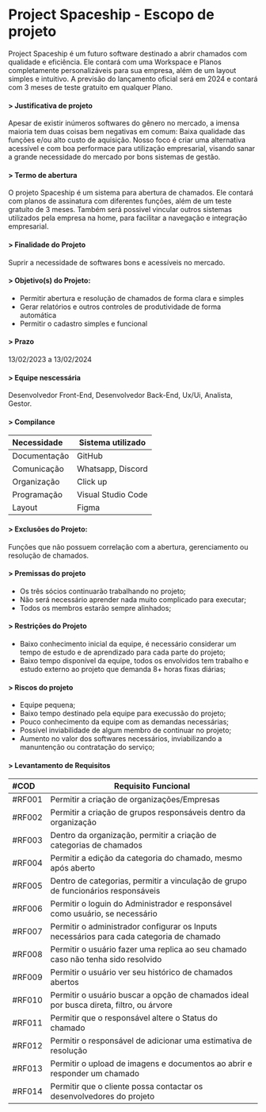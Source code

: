 # Project Spaceship - Escopo de projeto

Project Spaceship é um futuro software destinado a abrir chamados com qualidade e eficiência. Ele contará com uma Workspace e Planos completamente personalizáveis para sua empresa, além de um layout simples e intuitivo. A previsão do lançamento oficial será em 2024 e contará com 3 meses de teste gratuito em qualquer Plano.

#### > Justificativa de projeto
Apesar de existir inúmeros softwares do gênero no mercado, a imensa maioria tem duas coisas bem negativas em comum: Baixa qualidade das funções e/ou alto custo de aquisição. Nosso foco é criar uma alternativa acessível e com boa performace para utilização empresarial, visando sanar a grande necessidade do mercado por bons sistemas de gestão.

#### > Termo de abertura	
O projeto Spaceship é um sistema para abertura de chamados. Ele contará com planos de assinatura com diferentes funções, além de um teste gratuíto de 3 meses. Também será possivel vincular outros sistemas utilizados pela empresa na home, para facilitar a navegação e integração empresarial. 

#### > Finalidade do Projeto 
Suprir a necessidade de softwares bons e acessíveis no mercado.

#### > Objetivo(s) do Projeto:
* Permitir abertura e resolução de chamados de forma clara e simples
* Gerar relatórios e outros controles de produtividade de forma automática
* Permitir o cadastro simples e funcional

#### > Prazo
13/02/2023 a 13/02/2024

#### > Equipe nescessária 
Desenvolvedor Front-End, Desenvolvedor Back-End, Ux/Ui, Analista, Gestor. 

#### > Compilance

| Necessidade | Sistema utilizado |
| :------ | ----------- |
| Documentação | GitHub |
| Comunicação | Whatsapp, Discord |
| Organização | Click up |
| Programação | Visual Studio Code |
| Layout | Figma |

#### > Exclusões do Projeto: 
Funções que não possuem correlação com a abertura, gerenciamento ou resolução de chamados.

#### > Premissas do projeto
* Os três sócios continuarão trabalhando no projeto;
* Não será necessário aprender nada muito complicado para executar;
* Todos os membros estarão sempre alinhados;


#### > Restrições do Projeto
* Baixo conhecimento inicial da equipe, é necessário considerar um tempo de estudo e de aprendizado para cada parte do projeto;
* Baixo tempo disponível da equipe, todos os envolvidos tem trabalho e estudo externo ao projeto que demanda 8+ horas fixas diárias;

#### > Riscos do projeto
* Equipe pequena;
* Baixo tempo destinado pela equipe para execussão do projeto;
* Pouco conhecimento da equipe com as demandas necessárias;
* Possível inviabilidade de algum membro de continuar no projeto;
* Aumento no valor dos softwares necessários, inviabilizando a manuntenção ou contratação do serviço;

#### > Levantamento de Requisitos

| #COD | Requisito Funcional | 
| :------ | ----------- |
| #RF001 | Permitir a criação de organizações/Empresas | 
| #RF002 | Permitir a criação de grupos responsáveis dentro da organização | 
| #RF003 | Dentro da organização, permitir a criação de categorias de chamados | 
| #RF004 | Permitir a edição da categoria do chamado, mesmo após aberto |
| #RF005 | Dentro de categorias, permitir a vinculação de grupo de funcionários responsáveis | 
| #RF006 | Permitir o loguin do Administrador e responsável como usuário, se necessário | 
| #RF007 | Permitir o administrador configurar os Inputs necessários para cada categoria de chamado | 
| #RF008 | Permitir o usuário fazer uma replica ao seu chamado caso não tenha sido resolvido | 
| #RF009 | Permitir o usuário ver seu histórico de chamados abertos | 
| #RF010 | Permitir o usuário buscar a opção de chamados ideal por busca direta, filtro, ou árvore | 
| #RF011 | Permitir que o responsável altere o Status do chamado | 
| #RF012 | Permitir o responsável de adicionar uma estimativa de resolução | 
| #RF013 | Permitir o upload de imagens e documentos ao abrir e responder um chamado | 
| #RF014 | Permitir que o cliente possa contactar os desenvolvedores do projeto | 
